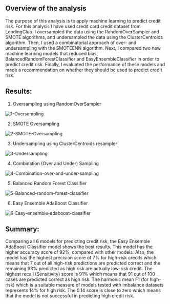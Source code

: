 ## Overview of the analysis

The purpose of this analysis is to apply machine learning to predict credit risk. For this analysis I have used credit card credit dataset from LendingClub. I oversampled the data using the RandomOverSampler and SMOTE algorithms, and undersampled the data using the ClusterCentroids algorithm. Then, I used a combinatorial approach of over- and undersampling with the SMOTEENN algorithm. Next, I compared two new machine learning models that reduced bias, BalancedRandomForestClassifier and EasyEnsembleClassifier in order to predict credit risk. Finally, I evaluated the performance of these models and made a recommendation on whether they should be used to predict credit risk.

## Results: 

1. Oversampling using RandomOverSampler

<img src="https://i.ibb.co/JjkSt94/1-Oversampling.png" alt="1-Oversampling" border="0">

2. SMOTE Oversampling

<img src="https://i.ibb.co/Ltdz4SF/2-SMOTE-Oversampling.png" alt="2-SMOTE-Oversampling" border="0">


3. Undersampling using ClusterCentroids resampler

<img src="https://i.ibb.co/41LkqHD/3-Undersampling.png" alt="3-Undersampling" border="0">

4. Combination (Over and Under) Sampling

<img src="https://i.ibb.co/z61yfvm/4-Combination-over-and-under-sampling.png" alt="4-Combination-over-and-under-sampling" border="0">

5. Balanced Random Forest Classifier

<img src="https://i.ibb.co/JCW9myP/5-Balanced-random-forest-classifier.png" alt="5-Balanced-random-forest-classifier" border="0">

6. Easy Ensemble AdaBoost Classifier

<img src="https://i.ibb.co/CB4Ypc4/6-Easy-ensemble-adaboost-classifier.png" alt="6-Easy-ensemble-adaboost-classifier" border="0">

## Summary: 

Comparing all 6 models for predicting credit risk, the Easy Ensemble AdaBoost Classifier model shows the best results. This model has the higher accuracy score of 92%, compared with other models. Also, the model has the highest precision score of 7% for high-risk credits which means that 7 out of all high-risk predictions  are predicted correct and the remaining 93% predicted as high risk are actually low-risk credit. The highest recall (Sensitivity) score is 91% which means that 91 out of 100 cases are predicted correct as high risk. The harmonic mean F1 (for high-risk) which is a suitable measure of models tested with imbalance datasets represents 14% for high risk. The 0.14 score is close to zero which means that the model is not successful in predicting high credit risk. 

